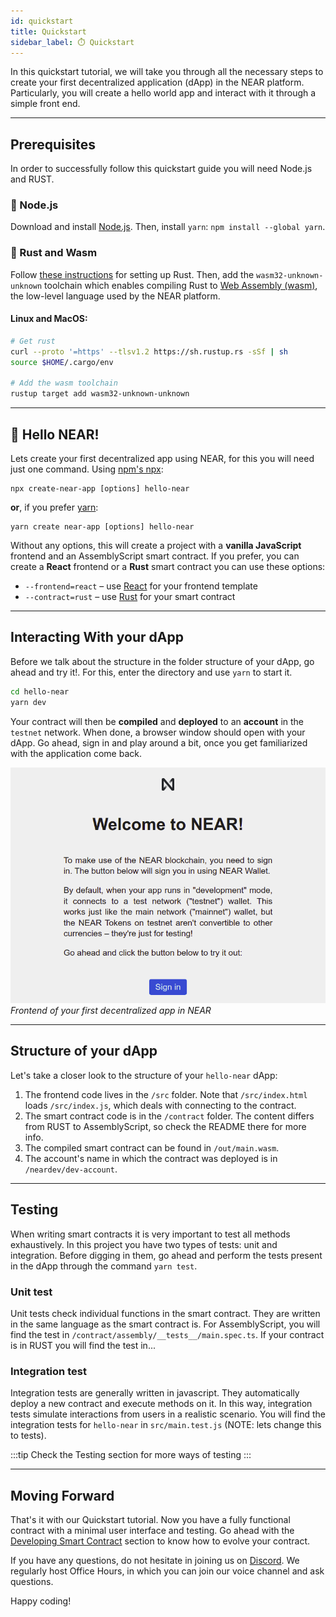 ```yaml
---
id: quickstart
title: Quickstart
sidebar_label: ⏱️ Quickstart
---
```

In this quickstart tutorial, we will take you through all the necessary steps to create your first decentralized application (dApp) in the NEAR platform. Particularly, you will create a hello world app and interact with it through a simple front end.

---

## Prerequisites
In order to successfully follow this quickstart guide you will need Node.js and RUST.

### 🚀 Node.js
Download and install [Node.js](https://nodejs.org/en/download/). Then, install `yarn`: `npm install --global yarn`.

### 🦀 Rust and Wasm

Follow [these instructions](https://doc.rust-lang.org/book/ch01-01-installation.html) for setting up Rust. Then, add the `wasm32-unknown-unknown` toolchain which enables compiling Rust to [Web Assembly (wasm)](https://webassembly.org/), the low-level language used by the NEAR platform.

#### Linux and MacOS:

```bash
# Get rust
curl --proto '=https' --tlsv1.2 https://sh.rustup.rs -sSf | sh
source $HOME/.cargo/env

# Add the wasm toolchain
rustup target add wasm32-unknown-unknown
```

---

## 👋 Hello NEAR!

Lets create your first decentralized app using NEAR, for this you will need just one command.
Using [npm's npx](https://blog.npmjs.org/post/162869356040/introducing-npx-an-npm-package-runner):

    npx create-near-app [options] hello-near

**or**, if you prefer [yarn](https://classic.yarnpkg.com/en/docs/cli/create/):

    yarn create near-app [options] hello-near

Without any options, this will create a project with a **vanilla JavaScript** frontend and an AssemblyScript smart contract. If you prefer, you can create a **React** frontend or a **Rust** smart contract you can use these options:

* `--frontend=react` – use [React](https://reactjs.org/) for your frontend template
* `--contract=rust` – use [Rust](https://docs.near.org/docs/develop/contracts/rust/near-sdk-rs) for your smart contract

---

## Interacting With your dApp

Before we talk about the structure in the folder structure of your dApp, go ahead and try it!. For this, 
enter the directory and use `yarn` to start it.

```bash
cd hello-near
yarn dev
```

Your contract will then be **compiled** and **deployed** to an **account** in the `testnet` network. When done, a browser window should open with your dApp. Go ahead, sign in and play around a bit, once you get familiarized with the application come back.

![img](./assets/hello-near.png)
*Frontend of your first decentralized app in NEAR*

---

## Structure of your dApp

Let's take a closer look to the structure of your `hello-near` dApp:

1. The frontend code lives in the `/src` folder. Note that `/src/index.html` loads `/src/index.js`, which deals with connecting to the contract.
2. The smart contract code is in the `/contract` folder. The content differs from RUST to AssemblyScript, so check the README there for more info.
3. The compiled smart contract can be found in `/out/main.wasm`.
4. The account's name in which the contract was deployed is in `/neardev/dev-account`.

---

## Testing

When writing smart contracts it is very important to test all methods exhaustively. In this
project you have two types of tests: unit and integration. Before digging in them,
go ahead and perform the tests present in the dApp through the command `yarn test`.

### Unit test

Unit tests check individual functions in the smart contract. They are written in the
same language as the smart contract is. For AssemblyScript, you will find the test in
`/contract/assembly/__tests__/main.spec.ts`. If your contract is in RUST you will
find the test in...

### Integration test

Integration tests are generally written in javascript. They automatically deploy a new
contract and execute methods on it. In this way, integration tests simulate interactions
from users in a realistic scenario. You will find the integration tests for `hello-near`
in `src/main.test.js` (NOTE: lets change this to tests).

:::tip
Check the Testing section for more ways of testing
:::

---

## Moving Forward

That's it with our Quickstart tutorial. Now you have a fully functional contract with a
minimal user interface and testing. Go ahead with the [Developing Smart Contract](broken)
section to know how to evolve your contract.

If you have any questions, do not hesitate in joining us on [Discord](https://near.chat). We regularly
host Office Hours, in which you can join our voice channel and ask questions.

Happy coding!
